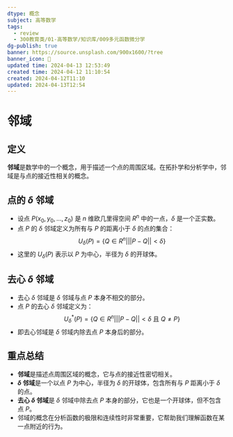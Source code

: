 ```yaml
---
dtype: 概念
subject: 高等数学
tags:
  - review
  - 300教育类/01-高等数学/知识库/009多元函数微分学
dg-publish: true
banner: https://source.unsplash.com/900x1600/?tree
banner_icon: 🧠
updated time: 2024-04-13 12:53:49
created time: 2024-04-12 11:10:54
created: 2024-04-12T11:10
updated: 2024-04-13T12:54
---
```


# 邻域

## 定义
**邻域**是数学中的一个概念，用于描述一个点的周围区域。在拓扑学和分析学中，邻域是与点的接近性相关的概念。

## 点的 $\delta$ 邻域
- 设点 $P(x_0, y_0, ..., z_0)$ 是 $n$ 维欧几里得空间 $R^n$ 中的一点，$\delta$ 是一个正实数。
- 点 $P$ 的 $\delta$ 邻域定义为所有与 $P$ 的距离小于 $\delta$ 的点的集合：
$$U_{\delta}(P) = \{ Q \in R^n | ||P - Q|| < \delta \}$$
- 这里的 $U_{\delta}(P)$ 表示以 $P$ 为中心，半径为 $\delta$ 的开球体。

## 去心 $\delta$ 邻域
- 去心 $\delta$ 邻域是 $\delta$ 邻域与点 $P$ 本身不相交的部分。
- 点 $P$ 的去心 $\delta$ 邻域定义为：
$$U_{\delta}^*(P) = \{ Q \in R^n | ||P - Q|| < \delta \text{ 且 } Q \neq P \}$$
- 即去心邻域是 $\delta$ 邻域内除去点 $P$ 本身后的部分。

## 重点总结
- **邻域**是描述点周围区域的概念，它与点的接近性密切相关。
- **$\delta$ 邻域**是一个以点 $P$ 为中心，半径为 $\delta$ 的开球体，包含所有与 $P$ 距离小于 $\delta$ 的点。
- **去心 $\delta$ 邻域**是 $\delta$ 邻域中除去点 $P$ 本身的部分，它也是一个开球体，但不包含点 $P$。
- 邻域的概念在分析函数的极限和连续性时非常重要，它帮助我们理解函数在某一点附近的行为。
